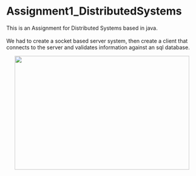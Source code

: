 # Assignment1_DistributedSystems

This is an Assignment for Distributed Systems based in java.
<br/><br/>
We had to create a socket based server system, then create a client that connects to the server and validates information against
an sql database.
<p align="center">
  <img width="460" height="300" src="https://dataintegration.info/wp-content/uploads/2021/06/60586-developer-isometric-people-working-with-technology.gif">
</p>
